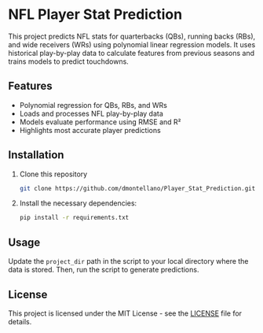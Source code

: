 # NFL Player Stat Prediction

This project predicts NFL stats for quarterbacks (QBs), running backs (RBs), and wide receivers (WRs) using polynomial linear regression models. It uses historical play-by-play data to calculate features from previous seasons and trains models to predict touchdowns.

## Features
- Polynomial regression for QBs, RBs, and WRs
- Loads and processes NFL play-by-play data
- Models evaluate performance using RMSE and R²
- Highlights most accurate player predictions

## Installation
1. Clone this repository
   ```bash
   git clone https://github.com/dmontellano/Player_Stat_Prediction.git
   ```
2. Install the necessary dependencies:
   ```bash
   pip install -r requirements.txt
   ```

## Usage
Update the `project_dir` path in the script to your local directory where the data is stored. Then, run the script to generate predictions.

## License
This project is licensed under the MIT License - see the [LICENSE](LICENSE) file for details.